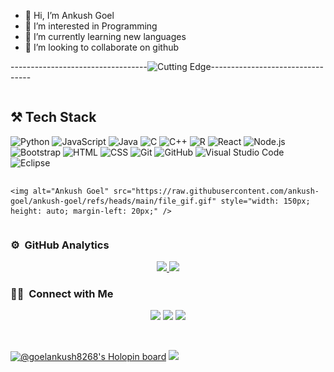 - 👋 Hi, I’m Ankush Goel
- 👀 I’m interested in Programming
- 🌱 I’m currently learning new languages 
- 💞️ I’m looking to collaborate on github
<!---
ankush-goel/ankush-goel is a ✨ special ✨ repository because its `README.md` (this file) appears on your GitHub profile.
You can click the Preview link to take a look at your changes.
--->

----------------------------------<img alt="Cutting Edge" src= "https://user-images.githubusercontent.com/74038190/212284158-e840e285-664b-44d7-b79b-e264b5e54825.gif"/>---------------------------------
<!---
ankush-goel/ankush-goel is a ✨ special ✨ repository because its `README.md` (this file) appears on your GitHub profile.
You can click the Preview link to take a look at your changes.
--->

<div style="display: flex; align-items: center; justify-content: space-between; flex-wrap: wrap;">
    <div>
        <h2>⚒️ Tech Stack</h2>
        <p>
            <img alt="Python" src="https://img.shields.io/badge/Python-blue?logo=python" />
            <img alt="JavaScript" src="https://img.shields.io/badge/JavaScript-yellow?logo=javascript" />
            <img alt="Java" src="https://img.shields.io/badge/Java-red?logo=java" />
            <img alt="C" src="https://img.shields.io/badge/C-blue?logo=c" />
            <img alt="C++" src="https://img.shields.io/badge/C++-darkblue?logo=c%2B%2B" />
            <img alt="R" src="https://img.shields.io/badge/R-lightblue?logo=r" />
            <img alt="React" src="https://img.shields.io/badge/React-blue?logo=react" />
            <img alt="Node.js" src="https://img.shields.io/badge/Node.js-green?logo=node.js" />
            <img alt="Bootstrap" src="https://img.shields.io/badge/Bootstrap-purple?logo=bootstrap" />
            <img alt="HTML" src="https://img.shields.io/badge/HTML-orange?logo=html5" />
            <img alt="CSS" src="https://img.shields.io/badge/CSS-blue?logo=css3" />
            <img alt="Git" src="https://img.shields.io/badge/Git-red?logo=git" />
            <img alt="GitHub" src="https://img.shields.io/badge/GitHub-black?logo=github" />
            <img alt="Visual Studio Code" src="https://img.shields.io/badge/Visual%20Studio%20Code-blue?logo=visualstudiocode" />
            <img alt="Eclipse" src="https://img.shields.io/badge/Eclipse-purple?logo=eclipseide" />
        </p>
    </div>

    <img alt="Ankush Goel" src="https://raw.githubusercontent.com/ankush-goel/ankush-goel/refs/heads/main/file_gif.gif" style="width: 150px; height: auto; margin-left: 20px;" />
</div>



### ⚙️ &nbsp;GitHub Analytics

<p align="center">
<a href="https://github.com/ankush-goel">
  <img height="180em" src="https://github-readme-stats-eight-theta.vercel.app/api?username=ankush-goel&show_icons=true&theme=algolia&include_all_commits=true&count_private=true"/>
  <img height="180em" src="https://github-readme-stats-eight-theta.vercel.app/api/top-langs/?username=ankush-goel&layout=compact&langs_count=8&theme=algolia"/>
</a>
</p>

### 🤝🏻 &nbsp;Connect with Me

<p align="center">
<a href="https://www.linkedin.com/in/goelankush8268/"><img src="https://img.shields.io/badge/-Ankush%20Goel%20-0077B5?style=flat&logo=Linkedin&logoColor=white"/></a>
<a href="mailto:pranshulagrawal9269@gmail.com"><img src="https://img.shields.io/badge/-goelankush8268@gmail.com-D14836?style=flat&logo=Gmail&logoColor=white"/></a>
<a href="https://instagram.com/pranshulagrawal"><img src="https://img.shields.io/badge/-@i.ankush.goel-E4405F?style=flat&logo=Instagram&logoColor=white"/></a>
</p>
<br>

[![@goelankush8268's Holopin board](https://holopin.me/goelankush8268)](https://holopin.io/@goelankush8268)
<img src="https://raw.githubusercontent.com/<OWNER>/<OWNER>/master/<GIF_NAME>.gif" width="30px">
